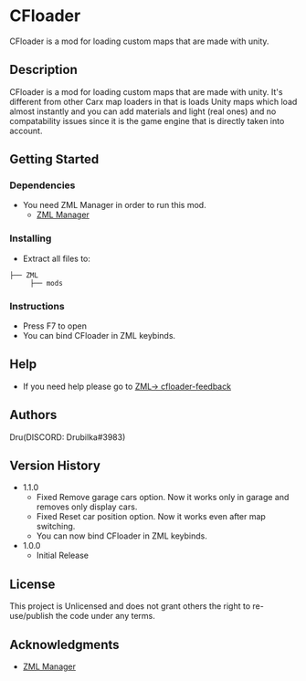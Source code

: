 # CFloader

CFloader is a mod for loading custom maps that are made with unity.

## Description

CFloader is a mod for loading custom maps that are made with unity. It's different from other Carx map loaders in that is loads Unity maps which load almost instantly and you can add materials and light (real ones) and no compatability issues since it is the game engine that is directly taken into account.

## Getting Started

### Dependencies

* You need ZML Manager in order to run this mod.
    * [ZML Manager](https://zi9.github.io/zml/)

### Installing

* Extract all files to:
```
├── ZML
     ├── mods
```

### Instructions

* Press F7 to open
* You can bind CFloader in ZML keybinds.

## Help

* If you need help please go to [ZML-> cfloader-feedback](https://discord.com/channels/935587204170915890/953408311334678618)

## Authors

Dru(DISCORD: Drubilka#3983)

## Version History

* 1.1.0
    * Fixed Remove garage cars option. Now it works only in garage and removes only display cars.
    * Fixed Reset car position option. Now it works even after map switching.
    * You can now bind CFloader in ZML keybinds.
* 1.0.0
    * Initial Release

## License

This project is Unlicensed and does not grant others the right to re-use/publish the code under any terms.

## Acknowledgments

* [ZML Manager](https://zi9.github.io/zml/)